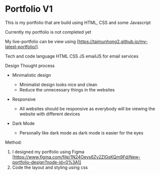 # Portfolio V1

This is my portfolio that are build using HTML, CSS and some Javascript

Currently my portfolio is not completed yet

My live-portfolio can be view using [https://taimunhong2.github.io/my-latest-portfolio/].


Tech and code language
HTML 
CSS 
JS 
emailJS for email services

Design Thought process

- Minimalistic design 
  - Minimalist design looks nice and clean 
  - Reduce the unnecessary things in the websites

- Responsive
  - All websites should be responsive as everybody will be viewing the website with different devices

- Dark Mode
  - Personally like dark mode as dark mode is easier for the eyes 

Method:
1. I designed my portfolio using Figma [https://www.figma.com/file/1N24Oeys6Zy2ZlGsKQm9Fd/New-portfolio-design?node-id=0%3A1]
2. Code the layout and styling using css
